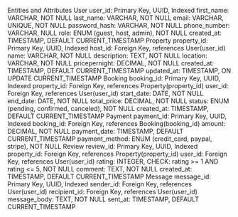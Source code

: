 Entities and Attributes
User
user_id: Primary Key, UUID, Indexed
first_name: VARCHAR, NOT NULL
last_name: VARCHAR, NOT NULL
email: VARCHAR, UNIQUE, NOT NULL
password_hash: VARCHAR, NOT NULL
phone_number: VARCHAR, NULL
role: ENUM (guest, host, admin), NOT NULL
created_at: TIMESTAMP, DEFAULT CURRENT_TIMESTAMP
Property
property_id: Primary Key, UUID, Indexed
host_id: Foreign Key, references User(user_id)
name: VARCHAR, NOT NULL
description: TEXT, NOT NULL
location: VARCHAR, NOT NULL
pricepernight: DECIMAL, NOT NULL
created_at: TIMESTAMP, DEFAULT CURRENT_TIMESTAMP
updated_at: TIMESTAMP, ON UPDATE CURRENT_TIMESTAMP
Booking
booking_id: Primary Key, UUID, Indexed
property_id: Foreign Key, references Property(property_id)
user_id: Foreign Key, references User(user_id)
start_date: DATE, NOT NULL
end_date: DATE, NOT NULL
total_price: DECIMAL, NOT NULL
status: ENUM (pending, confirmed, canceled), NOT NULL
created_at: TIMESTAMP, DEFAULT CURRENT_TIMESTAMP
Payment
payment_id: Primary Key, UUID, Indexed
booking_id: Foreign Key, references Booking(booking_id)
amount: DECIMAL, NOT NULL
payment_date: TIMESTAMP, DEFAULT CURRENT_TIMESTAMP
payment_method: ENUM (credit_card, paypal, stripe), NOT NULL
Review
review_id: Primary Key, UUID, Indexed
property_id: Foreign Key, references Property(property_id)
user_id: Foreign Key, references User(user_id)
rating: INTEGER, CHECK: rating >= 1 AND rating <= 5, NOT NULL
comment: TEXT, NOT NULL
created_at: TIMESTAMP, DEFAULT CURRENT_TIMESTAMP
Message
message_id: Primary Key, UUID, Indexed
sender_id: Foreign Key, references User(user_id)
recipient_id: Foreign Key, references User(user_id)
message_body: TEXT, NOT NULL
sent_at: TIMESTAMP, DEFAULT CURRENT_TIMESTAMP